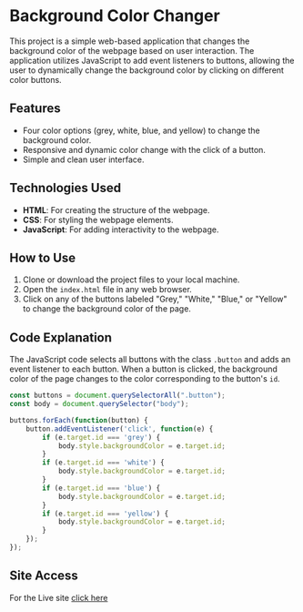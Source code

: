 # Background Color Changer

This project is a simple web-based application that changes the background color of the webpage based on user interaction. The application utilizes JavaScript to add event listeners to buttons, allowing the user to dynamically change the background color by clicking on different color buttons.

## Features

- Four color options (grey, white, blue, and yellow) to change the background color.
- Responsive and dynamic color change with the click of a button.
- Simple and clean user interface.

## Technologies Used

- **HTML**: For creating the structure of the webpage.
- **CSS**: For styling the webpage elements.
- **JavaScript**: For adding interactivity to the webpage.

## How to Use

1. Clone or download the project files to your local machine.
2. Open the `index.html` file in any web browser.
3. Click on any of the buttons labeled "Grey," "White," "Blue," or "Yellow" to change the background color of the page.

## Code Explanation

The JavaScript code selects all buttons with the class `.button` and adds an event listener to each button. When a button is clicked, the background color of the page changes to the color corresponding to the button's `id`.

```javascript
const buttons = document.querySelectorAll(".button");
const body = document.querySelector("body");

buttons.forEach(function(button) {
    button.addEventListener('click', function(e) {
        if (e.target.id === 'grey') {
            body.style.backgroundColor = e.target.id;
        }
        if (e.target.id === 'white') {
            body.style.backgroundColor = e.target.id;
        }
        if (e.target.id === 'blue') {
            body.style.backgroundColor = e.target.id;
        }
        if (e.target.id === 'yellow') {
            body.style.backgroundColor = e.target.id;
        }
    });
});
```
## Site Access
For the Live site [click here](https://abhayrajsingh23.github.io/Background-Color-Switcher/)
